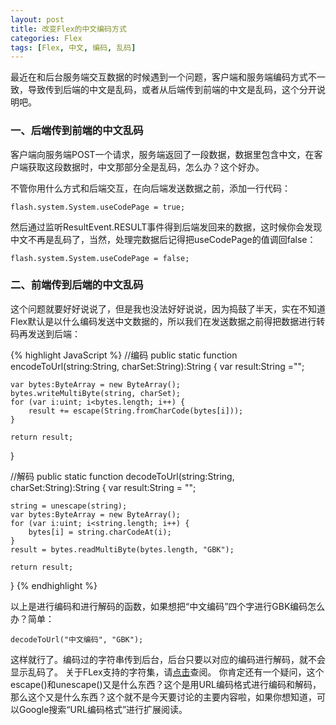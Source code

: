 ```yaml
---
layout: post
title: 改变Flex的中文编码方式
categories: Flex
tags: [Flex, 中文, 编码, 乱码]
---
```


最近在和后台服务端交互数据的时候遇到一个问题，客户端和服务端编码方式不一致，导致传到后端的中文是乱码，或者从后端传到前端的中文是乱码，这个分开说明吧。

### 一、后端传到前端的中文乱码

客户端向服务端POST一个请求，服务端返回了一段数据，数据里包含中文，在客户端获取这段数据时，中文那部分全是乱码，怎么办？这个好办。

不管你用什么方式和后端交互，在向后端发送数据之前，添加一行代码：

```
flash.system.System.useCodePage = true;
```

然后通过监听ResultEvent.RESULT事件得到后端发回来的数据，这时候你会发现中文不再是乱码了，当然，处理完数据后记得把useCodePage的值调回false：

```
flash.system.System.useCodePage = false;
```

### 二、前端传到后端的中文乱码
这个问题就要好好说说了，但是我也没法好好说说，因为捣鼓了半天，实在不知道Flex默认是以什么编码发送中文数据的，所以我们在发送数据之前得把数据进行转码再发送到后端：

{% highlight JavaScript %}
//编码
public static function encodeToUrl(string:String, charSet:String):String
{
	var result:String ="";

	var bytes:ByteArray = new ByteArray();
	bytes.writeMultiByte(string, charSet);
	for (var i:uint; i<bytes.length; i++) {
		result += escape(String.fromCharCode(bytes[i]));
	}

	return result;
}

//解码
public static function decodeToUrl(string:String, charSet:String):String
{
	var result:String = "";  

	string = unescape(string);
	var bytes:ByteArray = new ByteArray();
	for (var i:uint; i<string.length; i++) {
		bytes[i] = string.charCodeAt(i);
	}
	result = bytes.readMultiByte(bytes.length, "GBK");

	return result;
}
{% endhighlight %}

以上是进行编码和进行解码的函数，如果想把“中文编码”四个字进行GBK编码怎么办？简单：

```
decodeToUrl("中文编码", "GBK");
```

这样就行了。编码过的字符串传到后台，后台只要以对应的编码进行解码，就不会显示乱码了。
关于FLex支持的字符集，请[点击](http://help.adobe.com/zh_CN/FlashPlatform/reference/actionscript/3/charset-codes.html)查阅。
你肯定还有一个疑问，这个escape()和unescape()又是什么东西？这个是用URL编码格式进行编码和解码，那么这个又是什么东西？这个就不是今天要讨论的主要内容啦，如果你想知道，可以Google搜索“URL编码格式”进行扩展阅读。
